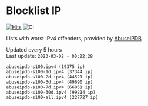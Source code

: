 # Blocklist IP

[![Hits](https://hits.seeyoufarm.com/api/count/incr/badge.svg?url=https%3A%2F%2Fgithub.com%2Fborestad%2Fblocklist-ip%2F&count_bg=%2379C83D&title_bg=%23555555&icon=&icon_color=%23E7E7E7&title=hits&edge_flat=false)](https://hits.seeyoufarm.com)  ![CI](https://img.shields.io/github/workflow/status/borestad/blocklist-ip/CI?style=flat-square)

Lists with worst IPv4 offenders, provided by [AbuseIPDB](https://www.abuseipdb.com/)

<!-- FOOTER-PLACEHOLDER -->
Updated every 5 hours<br>
Last update: `2023-03-02 - 00:22:28`
```
abuseipdb-s100.ipv4 (19375 ip)
abuseipdb-s100-1d.ipv4 (37344 ip)
abuseipdb-s100-2d.ipv4 (44521 ip)
abuseipdb-s100-3d.ipv4 (49690 ip)
abuseipdb-s100-7d.ipv4 (66051 ip)
abuseipdb-s100-30d.ipv4 (99214 ip)
abuseipdb-s100-all.ipv4 (227727 ip)
```
